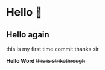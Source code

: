 # Hello 👋 
## Hello again

this is my first time commit
thanks sir

**Hello Word** ~~this is strikethrough~~

